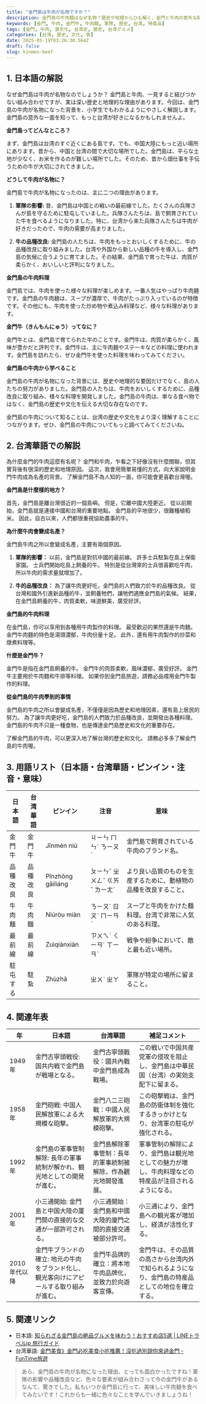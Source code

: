 ```yaml
---
title: "金門島は牛肉が名物ですか？"
description: 金門島の牛肉麺はなぜ名物？歴史や地理からひも解く、金門と牛肉の意外な関係。台湾華語訳・用語集・年表付き。
keywords: [金門, 牛肉, 金門牛, 牛肉麺, 軍隊, 歴史, 台湾, 特産品]
tags: [金門, 牛肉, 食文化, 台湾史, 歴史, 台湾グルメ]
categories: [台湾, 歴史, 文化, 食]
date: 2025-05-19T03:26:30.564Z
draft: false
slug: kinmen-beef
---
```


## 1. 日本語の解説

なぜ金門島は牛肉が名物なのでしょうか？ 金門島と牛肉、一見すると結びつかない組み合わせですが、実は深い歴史と地理的な理由があります。今回は、金門島の牛肉が名物になった背景を、小学生でもわかるようにやさしく解説します。金門島の意外な一面を知って、もっと台湾が好きになるかもしれませんよ。

**金門島ってどんなところ？**

まず、金門島は台湾のすぐ近くにある島です。でも、中国大陸にもっと近い場所にあります。昔から、中国と台湾の間で大切な場所でした。金門島は、平らな土地が少なく、お米を作るのが難しい場所でした。そのため、昔から畑仕事を手伝うための牛が大切にされてきました。

**どうして牛肉が名物に？**

金門島で牛肉が名物になったのは、主に二つの理由があります。

1.  **軍隊の影響:** 昔、金門島は中国との戦いの最前線でした。たくさんの兵隊さんが島を守るために駐屯していました。兵隊さんたちは、島で飼育されていた牛を食べるようになりました。特に、台湾から来た兵隊さんたちは牛肉が好きだったので、牛肉の需要が高まりました。

2.  **牛の品種改良:** 金門島の人たちは、牛肉をもっとおいしくするために、牛の品種改良に取り組みました。台湾や外国から新しい品種の牛を導入し、金門島の気候に合うように育てました。その結果、金門島で育った牛は、肉質が柔らかく、おいしいと評判になりました。

**金門島の牛肉料理**

金門島では、牛肉を使った様々な料理が楽しめます。一番人気はやっぱり牛肉麺です。金門島の牛肉麺は、スープが濃厚で、牛肉がたっぷり入っているのが特徴です。その他にも、牛肉を使った炒め物や煮込み料理など、様々な料理があります。

**金門牛（きんもんにゅう）ってなに？**

金門牛とは、金門島で育てられた牛のことです。金門牛は、肉質が柔らかく、風味が豊かだと評判です。金門牛は、主に牛肉麺やステーキなどの料理に使われます。金門島を訪れたら、ぜひ金門牛を使った料理を味わってみてください。

**金門島の牛肉から学べること**

金門島の牛肉が名物になった背景には、歴史や地理的な要因だけでなく、島の人たちの努力がありました。金門島の人たちは、牛肉をおいしくするために、品種改良に取り組み、様々な料理を開発しました。金門島の牛肉は、単なる食べ物ではなく、金門島の歴史や文化を伝える大切な存在なのです。

金門島の牛肉について知ることは、台湾の歴史や文化をより深く理解することにつながります。ぜひ、金門島の牛肉についてもっと調べてみてくださいね。

## 2. 台湾華語での解説

為什麼金門的牛肉這麼有名呢？ 金門和牛肉，乍看之下好像沒有什麼關聯，但其實背後有很深的歷史和地理原因。 這次，我會用簡單易懂的方式，向大家說明金門牛肉成為名產的背景。 了解金門島不為人知的一面，你可能會更喜歡台灣喔。

**金門島是什麼樣的地方？**

首先，金門島是離台灣很近的一個島嶼。 但是，它離中國大陸更近。 從以前開始，金門島就是連接中國和台灣的重要地點。 金門島的平地很少，很難種植稻米。 因此，自古以來，人們都很重視協助農事的牛。

**為什麼牛肉會變成名產？**

金門島牛肉之所以會變成名產，主要有兩個原因。

1.  **軍隊的影響：** 以前，金門島是對抗中國的最前線。 許多士兵駐紮在島上保衛家園。 士兵們開始吃島上飼養的牛。 特別是從台灣來的士兵很喜歡吃牛肉，所以牛肉的需求量就增加了。

2.  **牛的品種改良：** 為了讓牛肉更好吃，金門島的人們致力於牛的品種改良。 從台灣和國外引進新品種的牛，並飼養牠們，讓牠們適應金門島的氣候。 結果，在金門島飼養的牛，肉質柔軟，味道鮮美，廣受好評。

**金門島的牛肉料理**

在金門島，你可以享用到各種用牛肉製作的料理。 最受歡迎的果然還是牛肉麵。 金門牛肉麵的特色是湯頭濃郁，牛肉份量十足。 此外，還有用牛肉製作的炒菜和燉煮料理等。

**什麼是金門牛？**

金門牛是指在金門島飼養的牛。 金門牛的肉質柔軟，風味濃郁，廣受好評。 金門牛主要用於牛肉麵和牛排等料理。 如果你到金門島旅遊，請務必品嚐用金門牛製作的料理。

**從金門島的牛肉學到的事情**

金門島的牛肉之所以會變成名產，不僅僅是因為歷史和地理因素，還有島上居民的努力。 為了讓牛肉更好吃，金門島的人們致力於品種改良，並開發出各種料理。 金門島的牛肉不只是一種食物，也是傳達金門島歷史和文化的重要存在。

了解金門島的牛肉，可以更深入地了解台灣的歷史和文化。 請務必多多了解金門島的牛肉喔。

## 3. 用語リスト（日本語・台湾華語・ピンイン・注音・意味）

| 日本語    | 台湾華語    | ピンイン      | 注音     | 意味                                                                                                                                                                                                                      |
| ------- | ------- | --------- | ------ | ------------------------------------------------------------------------------------------------------------------------------------------------------------------------------------------------------------------------- |
| 金門牛    | 金門牛    | Jīnmén niú | ㄐㄧㄣ ㄇㄣˊ ㄋㄧㄡˊ | 金門島で飼育されている牛肉のブランド名。                                                                                                                                                                                                |
| 品種改良  | 品種改良  | Pǐnzhǒng gǎiliáng | ㄆㄧㄣˇ ㄓㄨㄥˇ ㄍㄞˇ ㄌㄧㄤˊ | より良い品質のものを生産するために、動植物の品種を改良すること。                                                                                                                                                                                          |
| 牛肉麺    | 牛肉麵    | Niúròu miàn | ㄋㄧㄡˊ ㄖㄡˋ ㄇㄧㄢˋ  | スープと牛肉をかけた麺料理。台湾で非常に人気のある料理。                                                                                                                                                                                              |
| 最前線    | 最前線    | Zuìqiánxiàn | ㄗㄨㄟˋ ㄑㄧㄢˊ ㄒㄧㄢˋ | 戦争や紛争において、敵と最も近い場所。                                                                                                                                                                                              |
| 駐屯する   | 駐紮      | Zhùzhā      | ㄓㄨˋ ㄓㄚ | 軍隊が特定の場所に留まること。                                                                                                                                                                                                    |

## 4. 関連年表

| 年        | 日本語                                         | 台湾華語                                        | 補足コメント                                                                                                                          |
| --------- | --------------------------------------------- | --------------------------------------------- | ----------------------------------------------------------------------------------------------------------------------------------- |
| 1949年     | 金門古寧頭戦役: 国共内戦で金門島が戦場となる。                         | 金門古寧頭戰役：國共內戰中金門島成為戰場。                         | この戦いで中国共産党軍の侵攻を阻止し、金門島は中華民国（台湾）の実効支配下に留まる。                                                                                   |
| 1958年     | 金門砲戦: 中国人民解放軍による大規模な砲撃。                             | 金門八二三砲戰：中國人民解放軍的大規模砲擊。                             | この砲撃戦は、金門島の防衛体制を強化するきっかけとなり、台湾軍の駐屯が強化される。                                                                                    |
| 1992年     | 金門島の軍事管制解除: 長年の軍事統制が解かれ、観光地としての開発が進む。                     | 金門島解除軍事管制：長年的軍事統制被解除，作為觀光地開發進展。                     | 軍事管制の解除により、金門島は観光地としての魅力が増し、牛肉料理などの特産品が注目されるようになる。                                                                         |
| 2001年     | 小三通開始: 金門島と中国大陸の厦門間の直接的な交通が一部許可される。                    | 小三通開始：金門島和中國大陸的廈門之間的直接交通被部分許可。                    | 小三通により、金門島への観光客が増加し、経済が活性化する。                                                                                         |
| 2010年代以降 | 金門牛ブランドの確立: 地元の牛肉をブランド化し、観光客向けにアピールする取り組みが進む。               | 金門牛品牌的確立：將本地牛肉品牌化，並致力於向遊客宣傳。               | 金門牛は、その品質の高さから台湾内外で知られるようになり、金門島の特産品としての地位を確立する。                                                                               |

## 5. 関連リンク

*   日本語: [知られざる金門島の絶品グルメを味わう！おすすめ店5選 | LINEトラベルjp 旅行ガイド](https://www.travel.co.jp/guide/article/43836/)
*   台湾華語: [金門美食》金門必吃美食小吃推薦！沒吃過別說你來過金門 - FunTime旅遊](https://m.funtime.com.tw/blog/funtime/%E9%87%91%E9%96%80%E7%BE%8E%E9%A3%9F)

>あら、金門島の牛肉が名物になった理由、とっても面白かったですね！軍隊の影響や品種改良など、色々な要素が組み合わさって今の金門牛があるなんて、驚きでした。私もいつか金門島に行って、美味しい牛肉麺を食べてみたいです！これからも一緒に色々なことを学んでいきましょうね！